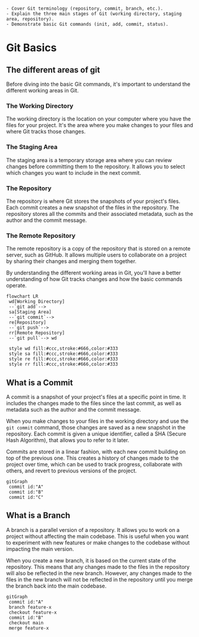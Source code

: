     - Cover Git terminology (repository, commit, branch, etc.).
    - Explain the three main stages of Git (working directory, staging area, repository).
    - Demonstrate basic Git commands (init, add, commit, status).

# Git Basics

## The different areas of git

Before diving into the basic Git commands, it's important to understand the different working areas in Git.

### The Working Directory
The working directory is the location on your computer where you have the files for your project. It's the area where you make changes to your files and where Git tracks those changes.

### The Staging Area
The staging area is a temporary storage area where you can review changes before committing them to the repository. It allows you to select which changes you want to include in the next commit.

### The Repository
The repository is where Git stores the snapshots of your project's files. Each commit creates a new snapshot of the files in the repository. The repository stores all the commits and their associated metadata, such as the author and the commit message.

### The Remote Repository
The remote repository is a copy of the repository that is stored on a remote server, such as GitHub. It allows multiple users to collaborate on a project by sharing their changes and merging them together.

By understanding the different working areas in Git, you'll have a better understanding of how Git tracks changes and how the basic commands operate.

```mermaid
flowchart LR
 wd[Working Directory] 
 --`git add`--> 
 sa[Staging Area] 
 --`git commit`--> 
 re[Repository]
 --`git push`--> 
 rr[Remote Repository]
 --`git pull`--> wd

 style wd fill:#ccc,stroke:#666,color:#333
 style sa fill:#ccc,stroke:#666,color:#333
 style re fill:#ccc,stroke:#666,color:#333
 style rr fill:#ccc,stroke:#666,color:#333
```

## What is a Commit
A commit is a snapshot of your project's files at a specific point in time. It includes the changes made to the files since the last commit, as well as metadata such as the author and the commit message.

When you make changes to your files in the working directory and use the `git commit` command, those changes are saved as a new snapshot in the repository. Each commit is given a unique identifier, called a SHA (Secure Hash Algorithm), that allows you to refer to it later.

Commits are stored in a linear fashion, with each new commit building on top of the previous one. This creates a history of changes made to the project over time, which can be used to track progress, collaborate with others, and revert to previous versions of the project.

```mermaid
gitGraph
 commit id:"A"
 commit id:"B"
 commit id:"C"
```

## What is a Branch

A branch is a parallel version of a repository. It allows you to work on a project without affecting the main codebase. This is useful when you want to experiment with new features or make changes to the codebase without impacting the main version.

When you create a new branch, it is based on the current state of the repository. This means that any changes made to the files in the repository will also be reflected in the new branch. However, any changes made to the files in the new branch will not be reflected in the repository until you merge the branch back into the main codebase.

```mermaid
gitGraph
 commit id:"A"
 branch feature-x
 checkout feature-x
 commit id:"B"
 checkout main
 merge feature-x
```